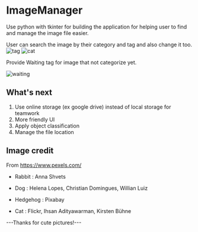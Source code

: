 # ImageManager

Use python with tkinter for building the application for helping user to find and manage the image file easier.

User can search the image by their category and tag and also change it too. 
![tag](https://user-images.githubusercontent.com/60053627/140447922-8d2be22a-a248-44ad-933c-eb634934d56c.png)
![cat](https://user-images.githubusercontent.com/60053627/140447939-ecb8d71d-08db-46cd-8943-580a005ca66c.png)

Provide Waiting tag for image that not categorize yet.


![waiting](https://user-images.githubusercontent.com/60053627/140447913-72fd8ddf-2b24-4ef2-b689-56db72ca9d88.png)



## What's next

1. Use online storage (ex google drive) instead of local storage for teamwork
2. More friendly UI
3. Apply object classification 
4. Manage the file location



## Image credit 

From https://www.pexels.com/

  - Rabbit : Anna Shvets
    
  -  Dog : Helena Lopes, Christian Domingues, Willian Luiz
    
  -  Hedgehog : Pixabay
    
  -  Cat : Flickr, Ihsan Adityawarman, Kirsten Bühne
    
---Thanks for cute pictures!---
